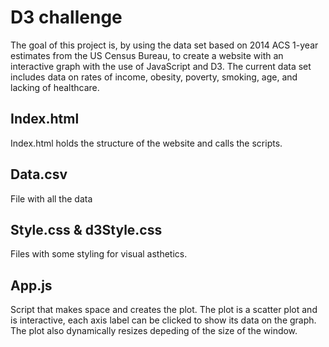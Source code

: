 # D3 challenge
The goal of this project is, by using the data set based on 2014 ACS 1-year estimates from the US Census Bureau, to create a website with an interactive graph with the use of JavaScript and D3. The current data set includes data on rates of income, obesity, poverty, smoking, age, and lacking of healthcare. 

## Index.html
Index.html holds the structure of the website and calls the scripts.

## Data.csv
File with all the data 

## Style.css & d3Style.css
Files with some styling for visual asthetics.

## App.js
Script that makes space and creates the plot. The plot is a scatter plot and is interactive, each axis label can be clicked to show its data on the graph. The plot also dynamically resizes depeding of the size of the window. 
